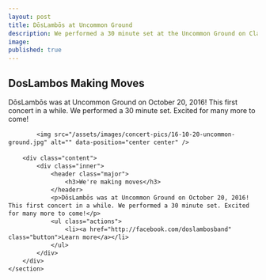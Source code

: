 ```yaml
---
layout: post
title: DōsLambōs at Uncommon Ground
description: We performed a 30 minute set at the Uncommon Ground on Clark
image:
published: true
---
```


## DosLambos Making Moves
  DōsLambōs was at Uncommon Ground on October 20, 2016! This first concert in a while. We performed a 30 minute set. Excited for many more to come!

  <section id="two" class="spotlights">
  	<section>

  			<img src="/assets/images/concert-pics/16-10-20-uncommon-ground.jpg" alt="" data-position="center center" />

  		<div class="content">
  			<div class="inner">
  				<header class="major">
  					<h3>We're making moves</h3>
  				</header>
  				<p>DōsLambōs was at Uncommon Ground on October 20, 2016! This first concert in a while. We performed a 30 minute set. Excited for many more to come!</p>
  				<ul class="actions">
  					<li><a href="http://facebook.com/doslambosband" class="button">Learn more</a></li>
  				</ul>
  			</div>
  		</div>
  	</section>
